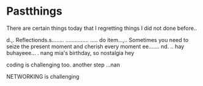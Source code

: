 # Pastthings

There are certain things today that I regretting things I did not done before..

d.,.
Reflectionds.s........
...............
.....
do item...,..
Sometimes you need to seize the present moment and cherish every moment ee.......
nd.
..
hay buhayeee...
.
nang mia's birthday, so nostalgia
hey

coding is challenging too.
another step ...nan

NETWORKING is challenging 
